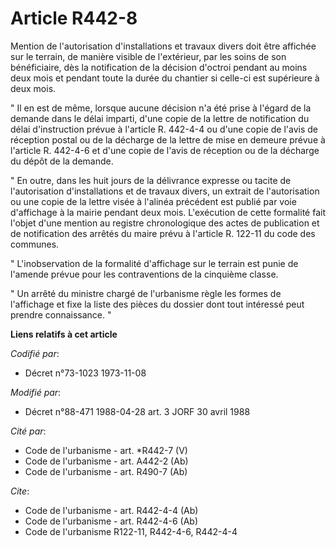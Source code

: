 # Article R442-8

Mention de l'autorisation d'installations et travaux divers doit être affichée sur le terrain, de manière visible de
l'extérieur, par les soins de son bénéficiaire, dès la notification de la décision d'octroi pendant au moins deux mois et
pendant toute la durée du chantier si celle-ci est supérieure à deux mois.

" Il en est de même, lorsque aucune décision n'a été prise à l'égard de la demande dans le délai imparti, d'une copie de la
lettre de notification du délai d'instruction prévue à l'article R. 442-4-4 ou d'une copie de l'avis de réception postal ou
de la décharge de la lettre de mise en demeure prévue à l'article R. 442-4-6 et d'une copie de l'avis de réception ou de la
décharge du dépôt de la demande.

" En outre, dans les huit jours de la délivrance expresse ou tacite de l'autorisation d'installations et de travaux divers,
un extrait de l'autorisation ou une copie de la lettre visée à l'alinéa précédent est publié par voie d'affichage à la mairie
pendant deux mois. L'exécution de cette formalité fait l'objet d'une mention au registre chronologique des actes de
publication et de notification des arrêtés du maire prévu à l'article R. 122-11 du code des communes.

" L'inobservation de la formalité d'affichage sur le terrain est punie de l'amende prévue pour les contraventions de la
cinquième classe.

" Un arrêté du ministre chargé de l'urbanisme règle les formes de l'affichage et fixe la liste des pièces du dossier dont
tout intéressé peut prendre connaissance. "

**Liens relatifs à cet article**

_Codifié par_:

  - Décret n°73-1023 1973-11-08

_Modifié par_:

  - Décret n°88-471 1988-04-28 art. 3 JORF 30 avril 1988

_Cité par_:

  - Code de l'urbanisme - art. *R442-7 (V)
  - Code de l'urbanisme - art. A442-2 (Ab)
  - Code de l'urbanisme - art. R490-7 (Ab)

_Cite_:

  - Code de l'urbanisme - art. R442-4-4 (Ab)
  - Code de l'urbanisme - art. R442-4-6 (Ab)
  - Code de l'urbanisme R122-11, R442-4-6, R442-4-4
